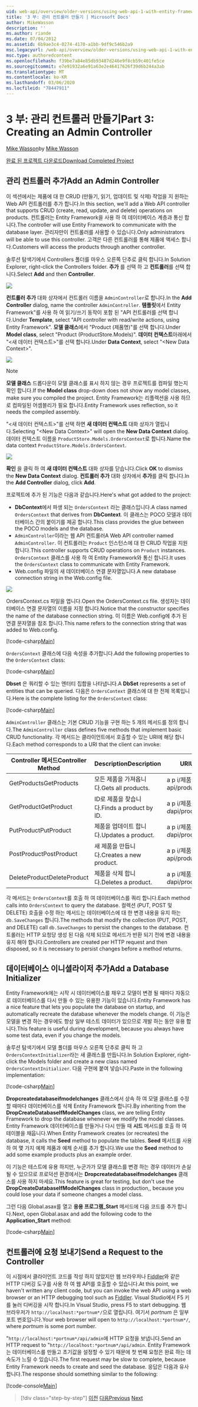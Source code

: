 ```yaml
---
uid: web-api/overview/older-versions/using-web-api-1-with-entity-framework-5/using-web-api-with-entity-framework-part-3
title: '3 부: 관리 컨트롤러 만들기 | Microsoft Docs'
author: MikeWasson
description: ''
ms.author: riande
ms.date: 07/04/2012
ms.assetid: 6b9ae3c4-0274-4170-a1bb-9df9c546b2a9
msc.legacyurl: /web-api/overview/older-versions/using-web-api-1-with-entity-framework-5/using-web-api-with-entity-framework-part-3
msc.type: authoredcontent
ms.openlocfilehash: f39be7a84e85db93487d246e9f8cb59c401fe5ce
ms.sourcegitcommit: e7e91932a6e91a63e2e46417626f39d6b244a3ab
ms.translationtype: MT
ms.contentlocale: ko-KR
ms.lasthandoff: 03/06/2020
ms.locfileid: "78447911"
---
```

# <a name="part-3-creating-an-admin-controller"></a><span data-ttu-id="1e97b-102">3 부: 관리 컨트롤러 만들기</span><span class="sxs-lookup"><span data-stu-id="1e97b-102">Part 3: Creating an Admin Controller</span></span>

<span data-ttu-id="1e97b-103">[Mike Wasson](https://github.com/MikeWasson)</span><span class="sxs-lookup"><span data-stu-id="1e97b-103">by [Mike Wasson](https://github.com/MikeWasson)</span></span>

[<span data-ttu-id="1e97b-104">완료 된 프로젝트 다운로드</span><span class="sxs-lookup"><span data-stu-id="1e97b-104">Download Completed Project</span></span>](https://code.msdn.microsoft.com/ASP-NET-Web-API-with-afa30545)

## <a name="add-an-admin-controller"></a><span data-ttu-id="1e97b-105">관리 컨트롤러 추가</span><span class="sxs-lookup"><span data-stu-id="1e97b-105">Add an Admin Controller</span></span>

<span data-ttu-id="1e97b-106">이 섹션에서는 제품에 대 한 CRUD (만들기, 읽기, 업데이트 및 삭제) 작업을 지 원하는 Web API 컨트롤러를 추가 합니다.</span><span class="sxs-lookup"><span data-stu-id="1e97b-106">In this section, we'll add a Web API controller that supports CRUD (create, read, update, and delete) operations on products.</span></span> <span data-ttu-id="1e97b-107">컨트롤러는 Entity Framework을 사용 하 여 데이터베이스 계층과 통신 합니다.</span><span class="sxs-lookup"><span data-stu-id="1e97b-107">The controller will use Entity Framework to communicate with the database layer.</span></span> <span data-ttu-id="1e97b-108">관리자만이 컨트롤러를 사용할 수 있습니다.</span><span class="sxs-lookup"><span data-stu-id="1e97b-108">Only administrators will be able to use this controller.</span></span> <span data-ttu-id="1e97b-109">고객은 다른 컨트롤러를 통해 제품에 액세스 합니다.</span><span class="sxs-lookup"><span data-stu-id="1e97b-109">Customers will access the products through another controller.</span></span>

<span data-ttu-id="1e97b-110">솔루션 탐색기에서 Controllers 폴더를 마우스 오른쪽 단추로 클릭 합니다.</span><span class="sxs-lookup"><span data-stu-id="1e97b-110">In Solution Explorer, right-click the Controllers folder.</span></span> <span data-ttu-id="1e97b-111">**추가** 를 선택 하 고 **컨트롤러**를 선택 합니다.</span><span class="sxs-lookup"><span data-stu-id="1e97b-111">Select **Add** and then **Controller**.</span></span>

![](using-web-api-with-entity-framework-part-3/_static/image1.png)

<span data-ttu-id="1e97b-112">**컨트롤러 추가** 대화 상자에서 컨트롤러 이름을 `AdminController`로 합니다.</span><span class="sxs-lookup"><span data-stu-id="1e97b-112">In the **Add Controller** dialog, name the controller `AdminController`.</span></span> <span data-ttu-id="1e97b-113">**템플릿**에서 Entity Framework&quot;를 사용 하 여 읽기/쓰기 동작이 포함 된 &quot;API 컨트롤러를 선택 합니다.</span><span class="sxs-lookup"><span data-stu-id="1e97b-113">Under **Template**, select &quot;API controller with read/write actions, using Entity Framework&quot;.</span></span> <span data-ttu-id="1e97b-114">**모델 클래스**에서 "Product (제품명)"를 선택 합니다.</span><span class="sxs-lookup"><span data-stu-id="1e97b-114">Under **Model class**, select "Product (ProductStore.Models)".</span></span> <span data-ttu-id="1e97b-115">**데이터 컨텍스트**아래에서 "&lt;새 데이터 컨텍스트&gt;"를 선택 합니다.</span><span class="sxs-lookup"><span data-stu-id="1e97b-115">Under **Data Context**, select "&lt;New Data Context&gt;".</span></span>

![](using-web-api-with-entity-framework-part-3/_static/image2.png)

> [!NOTE]
> <span data-ttu-id="1e97b-116">**모델 클래스** 드롭다운이 모델 클래스를 표시 하지 않는 경우 프로젝트를 컴파일 했는지 확인 합니다.</span><span class="sxs-lookup"><span data-stu-id="1e97b-116">If the **Model class** drop-down does not show any model classes, make sure you compiled the project.</span></span> <span data-ttu-id="1e97b-117">Entity Framework는 리플렉션을 사용 하므로 컴파일된 어셈블리가 필요 합니다.</span><span class="sxs-lookup"><span data-stu-id="1e97b-117">Entity Framework uses reflection, so it needs the compiled assembly.</span></span>

<span data-ttu-id="1e97b-118">"&lt;새 데이터 컨텍스트&gt;"를 선택 하면 **새 데이터 컨텍스트** 대화 상자가 열립니다.</span><span class="sxs-lookup"><span data-stu-id="1e97b-118">Selecting "&lt;New Data Context&gt;" will open the **New Data Context** dialog.</span></span> <span data-ttu-id="1e97b-119">데이터 컨텍스트 이름을 `ProductStore.Models.OrdersContext`로 합니다.</span><span class="sxs-lookup"><span data-stu-id="1e97b-119">Name the data context `ProductStore.Models.OrdersContext`.</span></span>

![](using-web-api-with-entity-framework-part-3/_static/image3.png)

<span data-ttu-id="1e97b-120">**확인** 을 클릭 하 여 **새 데이터 컨텍스트** 대화 상자를 닫습니다.</span><span class="sxs-lookup"><span data-stu-id="1e97b-120">Click **OK** to dismiss the **New Data Context** dialog.</span></span> <span data-ttu-id="1e97b-121">**컨트롤러 추가** 대화 상자에서 **추가**를 클릭 합니다.</span><span class="sxs-lookup"><span data-stu-id="1e97b-121">In the **Add Controller** dialog, click **Add**.</span></span>

<span data-ttu-id="1e97b-122">프로젝트에 추가 된 기능은 다음과 같습니다.</span><span class="sxs-lookup"><span data-stu-id="1e97b-122">Here's what got added to the project:</span></span>

- <span data-ttu-id="1e97b-123">**DbContext**에서 파생 되는 `OrdersContext` 라는 클래스입니다.</span><span class="sxs-lookup"><span data-stu-id="1e97b-123">A class named `OrdersContext` that derives from **DbContext**.</span></span> <span data-ttu-id="1e97b-124">이 클래스는 POCO 모델과 데이터베이스 간의 붙이기를 제공 합니다.</span><span class="sxs-lookup"><span data-stu-id="1e97b-124">This class provides the glue between the POCO models and the database.</span></span>
- <span data-ttu-id="1e97b-125">`AdminController`이라는 웹 API 컨트롤러</span><span class="sxs-lookup"><span data-stu-id="1e97b-125">A Web API controller named `AdminController`.</span></span> <span data-ttu-id="1e97b-126">이 컨트롤러는 `Product` 인스턴스에 대 한 CRUD 작업을 지원 합니다.</span><span class="sxs-lookup"><span data-stu-id="1e97b-126">This controller supports CRUD operations on `Product` instances.</span></span> <span data-ttu-id="1e97b-127">`OrdersContext` 클래스를 사용 하 여 Entity Framework와 통신 합니다.</span><span class="sxs-lookup"><span data-stu-id="1e97b-127">It uses the `OrdersContext` class to communicate with Entity Framework.</span></span>
- <span data-ttu-id="1e97b-128">Web.config 파일의 새 데이터베이스 연결 문자열입니다.</span><span class="sxs-lookup"><span data-stu-id="1e97b-128">A new database connection string in the Web.config file.</span></span>

![](using-web-api-with-entity-framework-part-3/_static/image4.png)

<span data-ttu-id="1e97b-129">OrdersContext.cs 파일을 엽니다.</span><span class="sxs-lookup"><span data-stu-id="1e97b-129">Open the OrdersContext.cs file.</span></span> <span data-ttu-id="1e97b-130">생성자는 데이터베이스 연결 문자열의 이름을 지정 합니다.</span><span class="sxs-lookup"><span data-stu-id="1e97b-130">Notice that the constructor specifies the name of the database connection string.</span></span> <span data-ttu-id="1e97b-131">이 이름은 Web.config에 추가 된 연결 문자열을 참조 합니다.</span><span class="sxs-lookup"><span data-stu-id="1e97b-131">This name refers to the connection string that was added to Web.config.</span></span>

[!code-csharp[Main](using-web-api-with-entity-framework-part-3/samples/sample1.cs)]

<span data-ttu-id="1e97b-132">`OrdersContext` 클래스에 다음 속성을 추가합니다.</span><span class="sxs-lookup"><span data-stu-id="1e97b-132">Add the following properties to the `OrdersContext` class:</span></span>

[!code-csharp[Main](using-web-api-with-entity-framework-part-3/samples/sample2.cs)]

<span data-ttu-id="1e97b-133">**Dbset** 은 쿼리할 수 있는 엔터티 집합을 나타냅니다.</span><span class="sxs-lookup"><span data-stu-id="1e97b-133">A **DbSet** represents a set of entities that can be queried.</span></span> <span data-ttu-id="1e97b-134">다음은 `OrdersContext` 클래스에 대 한 전체 목록입니다.</span><span class="sxs-lookup"><span data-stu-id="1e97b-134">Here is the complete listing for the `OrdersContext` class:</span></span>

[!code-csharp[Main](using-web-api-with-entity-framework-part-3/samples/sample3.cs)]

<span data-ttu-id="1e97b-135">`AdminController` 클래스는 기본 CRUD 기능을 구현 하는 5 개의 메서드를 정의 합니다.</span><span class="sxs-lookup"><span data-stu-id="1e97b-135">The `AdminController` class defines five methods that implement basic CRUD functionality.</span></span> <span data-ttu-id="1e97b-136">각 메서드는 클라이언트에서 호출할 수 있는 URI에 해당 합니다.</span><span class="sxs-lookup"><span data-stu-id="1e97b-136">Each method corresponds to a URI that the client can invoke:</span></span>

| <span data-ttu-id="1e97b-137">Controller 메서드</span><span class="sxs-lookup"><span data-stu-id="1e97b-137">Controller Method</span></span> | <span data-ttu-id="1e97b-138">Description</span><span class="sxs-lookup"><span data-stu-id="1e97b-138">Description</span></span> | <span data-ttu-id="1e97b-139">URI</span><span class="sxs-lookup"><span data-stu-id="1e97b-139">URI</span></span> | <span data-ttu-id="1e97b-140">HTTP 메서드</span><span class="sxs-lookup"><span data-stu-id="1e97b-140">HTTP Method</span></span> |
| --- | --- | --- | --- |
| <span data-ttu-id="1e97b-141">GetProducts</span><span class="sxs-lookup"><span data-stu-id="1e97b-141">GetProducts</span></span> | <span data-ttu-id="1e97b-142">모든 제품을 가져옵니다.</span><span class="sxs-lookup"><span data-stu-id="1e97b-142">Gets all products.</span></span> | <span data-ttu-id="1e97b-143">a p i/제품</span><span class="sxs-lookup"><span data-stu-id="1e97b-143">api/products</span></span> | <span data-ttu-id="1e97b-144">GET</span><span class="sxs-lookup"><span data-stu-id="1e97b-144">GET</span></span> |
| <span data-ttu-id="1e97b-145">GetProduct</span><span class="sxs-lookup"><span data-stu-id="1e97b-145">GetProduct</span></span> | <span data-ttu-id="1e97b-146">ID로 제품을 찾습니다.</span><span class="sxs-lookup"><span data-stu-id="1e97b-146">Finds a product by ID.</span></span> | <span data-ttu-id="1e97b-147">a p i/제품/*i d*</span><span class="sxs-lookup"><span data-stu-id="1e97b-147">api/products/*id*</span></span> | <span data-ttu-id="1e97b-148">GET</span><span class="sxs-lookup"><span data-stu-id="1e97b-148">GET</span></span> |
| <span data-ttu-id="1e97b-149">PutProduct</span><span class="sxs-lookup"><span data-stu-id="1e97b-149">PutProduct</span></span> | <span data-ttu-id="1e97b-150">제품을 업데이트 합니다.</span><span class="sxs-lookup"><span data-stu-id="1e97b-150">Updates a product.</span></span> | <span data-ttu-id="1e97b-151">a p i/제품/*i d*</span><span class="sxs-lookup"><span data-stu-id="1e97b-151">api/products/*id*</span></span> | <span data-ttu-id="1e97b-152">PUT</span><span class="sxs-lookup"><span data-stu-id="1e97b-152">PUT</span></span> |
| <span data-ttu-id="1e97b-153">PostProduct</span><span class="sxs-lookup"><span data-stu-id="1e97b-153">PostProduct</span></span> | <span data-ttu-id="1e97b-154">새 제품을 만듭니다.</span><span class="sxs-lookup"><span data-stu-id="1e97b-154">Creates a new product.</span></span> | <span data-ttu-id="1e97b-155">a p i/제품</span><span class="sxs-lookup"><span data-stu-id="1e97b-155">api/products</span></span> | <span data-ttu-id="1e97b-156">POST</span><span class="sxs-lookup"><span data-stu-id="1e97b-156">POST</span></span> |
| <span data-ttu-id="1e97b-157">DeleteProduct</span><span class="sxs-lookup"><span data-stu-id="1e97b-157">DeleteProduct</span></span> | <span data-ttu-id="1e97b-158">제품을 삭제 합니다.</span><span class="sxs-lookup"><span data-stu-id="1e97b-158">Deletes a product.</span></span> | <span data-ttu-id="1e97b-159">a p i/제품/*i d*</span><span class="sxs-lookup"><span data-stu-id="1e97b-159">api/products/*id*</span></span> | <span data-ttu-id="1e97b-160">Delete</span><span class="sxs-lookup"><span data-stu-id="1e97b-160">DELETE</span></span> |

<span data-ttu-id="1e97b-161">각 메서드는 `OrdersContext`를 호출 하 여 데이터베이스를 쿼리 합니다.</span><span class="sxs-lookup"><span data-stu-id="1e97b-161">Each method calls into `OrdersContext` to query the database.</span></span> <span data-ttu-id="1e97b-162">컬렉션 (PUT, POST 및 DELETE) 호출을 수정 하는 메서드는 데이터베이스에 대 한 변경 내용을 유지 하는 `db.SaveChanges` 합니다.</span><span class="sxs-lookup"><span data-stu-id="1e97b-162">The methods that modify the collection (PUT, POST, and DELETE) call `db.SaveChanges` to persist the changes to the database.</span></span> <span data-ttu-id="1e97b-163">컨트롤러는 HTTP 요청당 생성 된 다음 삭제 되므로 메서드가 반환 되기 전에 변경 내용을 유지 해야 합니다.</span><span class="sxs-lookup"><span data-stu-id="1e97b-163">Controllers are created per HTTP request and then disposed, so it is necessary to persist changes before a method returns.</span></span>

## <a name="add-a-database-initializer"></a><span data-ttu-id="1e97b-164">데이터베이스 이니셜라이저 추가</span><span class="sxs-lookup"><span data-stu-id="1e97b-164">Add a Database Initializer</span></span>

<span data-ttu-id="1e97b-165">Entity Framework에는 시작 시 데이터베이스를 채우고 모델이 변경 될 때마다 자동으로 데이터베이스를 다시 만들 수 있는 유용한 기능이 있습니다.</span><span class="sxs-lookup"><span data-stu-id="1e97b-165">Entity Framework has a nice feature that lets you populate the database on startup, and automatically recreate the database whenever the models change.</span></span> <span data-ttu-id="1e97b-166">이 기능은 모델을 변경 하는 경우에도 항상 일부 테스트 데이터가 있으므로 개발 하는 동안 유용 합니다.</span><span class="sxs-lookup"><span data-stu-id="1e97b-166">This feature is useful during development, because you always have some test data, even if you change the models.</span></span>

<span data-ttu-id="1e97b-167">솔루션 탐색기에서 모델 폴더를 마우스 오른쪽 단추로 클릭 하 고 `OrdersContextInitializer`라는 새 클래스를 만듭니다.</span><span class="sxs-lookup"><span data-stu-id="1e97b-167">In Solution Explorer, right-click the Models folder and create a new class named `OrdersContextInitializer`.</span></span> <span data-ttu-id="1e97b-168">다음 구현에 붙여 넣습니다.</span><span class="sxs-lookup"><span data-stu-id="1e97b-168">Paste in the following implementation:</span></span>

[!code-csharp[Main](using-web-api-with-entity-framework-part-3/samples/sample4.cs)]

<span data-ttu-id="1e97b-169">**Dropcreatedatabaseifmodelchanges** 클래스에서 상속 하 여 모델 클래스를 수정할 때마다 데이터베이스를 삭제 Entity Framework 합니다.</span><span class="sxs-lookup"><span data-stu-id="1e97b-169">By inheriting from the **DropCreateDatabaseIfModelChanges** class, we are telling Entity Framework to drop the database whenever we modify the model classes.</span></span> <span data-ttu-id="1e97b-170">Entity Framework 데이터베이스를 만들거나 다시 만들 때 **시드** 메서드를 호출 하 여 테이블을 채웁니다.</span><span class="sxs-lookup"><span data-stu-id="1e97b-170">When Entity Framework creates (or recreates) the database, it calls the **Seed** method to populate the tables.</span></span> <span data-ttu-id="1e97b-171">**Seed** 메서드를 사용 하 여 몇 가지 예제 제품과 예제 순서를 추가 합니다.</span><span class="sxs-lookup"><span data-stu-id="1e97b-171">We use the **Seed** method to add some example products plus an example order.</span></span>

<span data-ttu-id="1e97b-172">이 기능은 테스트에 유용 하지만, 누군가가 모델 클래스를 변경 하는 경우 데이터가 손실 될 수 있으므로 프로덕션 환경에서는 **Dropcreatedatabaseifmodelchanges** 클래스를 사용 하지 마세요.</span><span class="sxs-lookup"><span data-stu-id="1e97b-172">This feature is great for testing, but don't use the **DropCreateDatabaseIfModelChanges** class in production,, because you could lose your data if someone changes a model class.</span></span>

<span data-ttu-id="1e97b-173">그런 다음 Global.asax를 열고 **응용 프로그램\_Start** 메서드에 다음 코드를 추가 합니다.</span><span class="sxs-lookup"><span data-stu-id="1e97b-173">Next, open Global.asax and add the following code to the **Application\_Start** method:</span></span>

[!code-csharp[Main](using-web-api-with-entity-framework-part-3/samples/sample5.cs)]

## <a name="send-a-request-to-the-controller"></a><span data-ttu-id="1e97b-174">컨트롤러에 요청 보내기</span><span class="sxs-lookup"><span data-stu-id="1e97b-174">Send a Request to the Controller</span></span>

<span data-ttu-id="1e97b-175">이 시점에서 클라이언트 코드를 작성 하지 않았지만 웹 브라우저나 [Fiddler](http://www.fiddler2.com/fiddler2/)와 같은 HTTP 디버깅 도구를 사용 하 여 웹 API를 호출할 수 있습니다.</span><span class="sxs-lookup"><span data-stu-id="1e97b-175">At this point, we haven't written any client code, but you can invoke the web API using a web browser or an HTTP debugging tool such as [Fiddler](http://www.fiddler2.com/fiddler2/).</span></span> <span data-ttu-id="1e97b-176">Visual Studio에서 F5 키를 눌러 디버깅을 시작 합니다.</span><span class="sxs-lookup"><span data-stu-id="1e97b-176">In Visual Studio, press F5 to start debugging.</span></span> <span data-ttu-id="1e97b-177">웹 브라우저가 `http://localhost:*portnum*/`으로 열립니다. 여기서 *portnum* 은 일부 포트 번호입니다.</span><span class="sxs-lookup"><span data-stu-id="1e97b-177">Your web browser will open to `http://localhost:*portnum*/`, where *portnum* is some port number.</span></span>

<span data-ttu-id="1e97b-178">"`http://localhost:*portnum*/api/admin`에 HTTP 요청을 보냅니다.</span><span class="sxs-lookup"><span data-stu-id="1e97b-178">Send an HTTP request to "`http://localhost:*portnum*/api/admin`.</span></span> <span data-ttu-id="1e97b-179">Entity Framework는 데이터베이스를 만들고 초기값을 설정할 수 있기 때문에 첫 번째 요청은 완료 하는 데 속도가 느릴 수 있습니다.</span><span class="sxs-lookup"><span data-stu-id="1e97b-179">The first request may be slow to complete, because Entity Framework needs to create and seed the database.</span></span> <span data-ttu-id="1e97b-180">응답은 다음과 유사 합니다.</span><span class="sxs-lookup"><span data-stu-id="1e97b-180">The response should something similar to the following:</span></span>

[!code-console[Main](using-web-api-with-entity-framework-part-3/samples/sample6.cmd)]

> [!div class="step-by-step"]
> <span data-ttu-id="1e97b-181">[이전](using-web-api-with-entity-framework-part-2.md)
> [다음](using-web-api-with-entity-framework-part-4.md)</span><span class="sxs-lookup"><span data-stu-id="1e97b-181">[Previous](using-web-api-with-entity-framework-part-2.md)
[Next](using-web-api-with-entity-framework-part-4.md)</span></span>
